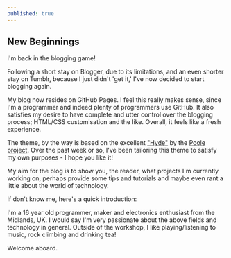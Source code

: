 ```yaml
---
published: true
---
```


## New Beginnings

I'm back in the blogging game!

Following a short stay on Blogger, due to its limitations, and an even shorter stay on Tumblr, because I just didn't 'get it,' I've now decided to start blogging again.

My blog now resides on GitHub Pages. I feel this really makes sense, since I'm a programmer and indeed plenty of programmers use GitHub. It also satisfies my desire to have complete and utter control over the blogging process; HTML/CSS customisation and the like. Overall, it feels like a fresh experience.

The theme, by the way is based on the excellent ["Hyde"](https://www.github.com/poole/hyde) by the [Poole project](https://www.github.com/poole). Over the past week or so, I've been tailoring this theme to satisfy my own purposes - I hope you like it!

My aim for the blog is to show you, the reader, what projects I'm currently working on, perhaps provide some tips and tutorials and maybe even rant a little about the world of technology.

If don't know me, here's a quick introduction:

I'm a 16 year old programmer, maker and electronics enthusiast from the Midlands, UK. I would say I'm very passionate about the above fields and technology in general. Outside of the workshop, I like playing/listening to music, rock climbing and drinking tea!

Welcome aboard.
